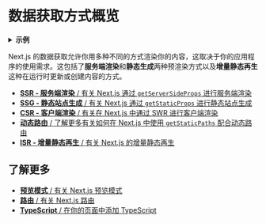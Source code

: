 # 数据获取方式概览

<details>
  <summary><b>示例</b></summary>
  <ul>
	<li><a href="https://github.com/vercel/next.js/tree/canary/examples/cms-wordpress">WordPress Example</a> (<a href="https://next-blog-wordpress.vercel.app">Demo</a>)</li>
	<li><a href="https://github.com/vercel/next.js/tree/canary/examples/blog-starter">Blog Starter using markdown files</a> (<a href="https://next-blog-starter.vercel.app/">Demo</a>)</li>
	<li><a href="https://github.com/vercel/next.js/tree/canary/examples/cms-datocms">DatoCMS Example</a> (<a href="https://next-blog-datocms.vercel.app/">Demo</a>)</li>
	<li><a href="https://github.com/vercel/next.js/tree/canary/examples/cms-takeshape">TakeShape Example</a> (<a href="https://next-blog-takeshape.vercel.app/">Demo</a>)</li>
	<li><a href="https://github.com/vercel/next.js/tree/canary/examples/cms-sanity">Sanity Example</a> (<a href="https://next-blog-sanity.vercel.app/">Demo</a>)</li>
	<li><a href="https://github.com/vercel/next.js/tree/canary/examples/cms-prismic">Prismic Example</a> (<a href="https://next-blog-prismic.vercel.app/">Demo</a>)</li>
	<li><a href="https://github.com/vercel/next.js/tree/canary/examples/cms-contentful">Contentful Example</a> (<a href="https://next-blog-contentful.vercel.app/">Demo</a>)</li>
	<li><a href="https://github.com/vercel/next.js/tree/canary/examples/cms-strapi">Strapi Example</a> (<a href="https://next-blog-strapi.vercel.app/">Demo</a>)</li>
	<li><a href="https://github.com/vercel/next.js/tree/canary/examples/cms-prepr">Prepr Example</a> (<a href="https://next-blog-prepr.vercel.app/">Demo</a>)</li>
	<li><a href="https://github.com/vercel/next.js/tree/canary/examples/cms-agilitycms">Agility CMS Example</a> (<a href="https://next-blog-agilitycms.vercel.app/">Demo</a>)</li>
	<li><a href="https://github.com/vercel/next.js/tree/canary/examples/cms-cosmic">Cosmic Example</a> (<a href="https://next-blog-cosmic.vercel.app/">Demo</a>)</li>
	<li><a href="https://github.com/vercel/next.js/tree/canary/examples/cms-buttercms">ButterCMS Example</a> (<a href="https://next-blog-buttercms.vercel.app/">Demo</a>)</li>
	<li><a href="https://github.com/vercel/next.js/tree/canary/examples/cms-storyblok">Storyblok Example</a> (<a href="https://next-blog-storyblok.vercel.app/">Demo</a>)</li>
	<li><a href="https://github.com/vercel/next.js/tree/canary/examples/cms-graphcms">GraphCMS Example</a> (<a href="https://next-blog-graphcms.vercel.app/">Demo</a>)</li>
	<li><a href="https://github.com/vercel/next.js/tree/canary/examples/cms-kontent">Kontent Example</a> (<a href="https://next-blog-kontent.vercel.app/">Demo</a>)</li>
	<li><a href="https://static-tweet.vercel.app/">Static Tweet Demo</a></li>
  </ul>
</details>

Next.js 的数据获取允许你用多种不同的方式渲染你的内容，这取决于你的应用程序的使用需求。这包括了**服务端渲染**和**静态生成**两种预渲染方式以及**增量静态再生**这种在运行时更新或创建内容的方式。

- [**SSR - 服务端渲染** / 有关 Next.js 通过 `getServerSideProps` 进行服务端渲染](/docs/basic-features/data-fetching/get-server-side-props)
- [**SSG - 静态站点生成** / 有关 Next.js 通过 `getStaticProps` 进行静态站点生成](/docs/basic-features/data-fetching/get-static-props)
- [**CSR - 客户端渲染** / 有关在 Next.js 中通过 SWR 进行客户端渲染](/docs/basic-features/data-fetching/client-side)
- [**动态路由** / 了解更多有关如何在 Next.js 中使用 `getStaticPaths` 配合动态路由](/docs/basic-features/data-fetching/get-static-paths)
- [**ISR - 增量静态再生** / 有关 Next.js 的增量静态再生](/docs/basic-features/data-fetching/incremental-static-regeneration)

## 了解更多

- [**预览模式** / 有关 Next.js 预览模式](/docs/advanced-features/preview-mode)
- [**路由** / 有关 Next.js 路由](/docs/routing/introduction)
- [**TypeScript** / 在你的页面中添加 TypeScript](/docs/basic-features/typescript#pages)

